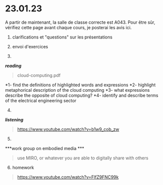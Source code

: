 # 23.01.23

A partir de maintenant, la salle de classe correcte est A043.
Pour être sûr, vérifiez cette page avant chaque cours, je posterai les avis ici.

1) clarifications et "questions" sur les présentations
2) envoi d'exercices

3)
***reading***

> cloud-computing.pdf

*1- find the definitions of highlighted words and expressions
*2- highlight metaphorical description of the cloud computing
*3- what expressions describe the opposite of cloud computing?
*4- identify and describe terms of the electrical engineering sector

4)
***listening***

> https://www.youtube.com/watch?v=b1w9_cob_zw

5)
***work group on embodied media ***

> use MIRO, or whatever you are able to digitally share with others

6) homework

> https://www.youtube.com/watch?v=FlfZ9FNC99k
